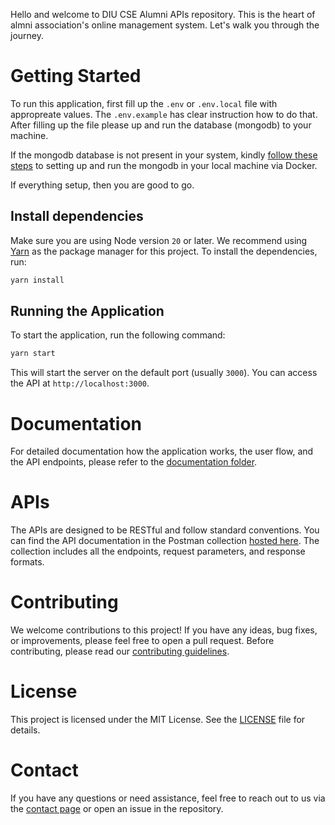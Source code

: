 Hello and welcome to DIU CSE Alumni APIs repository. This is the heart of almni association's online management system. Let's walk you through the journey.

# Getting Started

To run this application, first fill up the `.env` or `.env.local` file with appropreate values. The `.env.example` has clear instruction how to do that. After filling up the file please up and run the database (mongodb) to your machine.

If the mongodb database is not present in your system, kindly [follow these steps][setup_mongodb_in_local] to setting up and run the mongodb in your local machine via Docker.

If everything setup, then you are good to go.

## Install dependencies

Make sure you are using Node version `20` or later. We recommend using [Yarn][yarn_documentation] as the package manager for this project. To install the dependencies, run:

```bash
yarn install
```

## Running the Application

To start the application, run the following command:

```bash
yarn start
```

This will start the server on the default port (usually `3000`). You can access the API at `http://localhost:3000`.

# Documentation

For detailed documentation how the application works, the user flow, and the API endpoints, please refer to the [documentation folder][docs].

# APIs

The APIs are designed to be RESTful and follow standard conventions. You can find the API documentation in the Postman collection [hosted here][postman_collection]. The collection includes all the endpoints, request parameters, and response formats.

# Contributing

We welcome contributions to this project! If you have any ideas, bug fixes, or improvements, please feel free to open a pull request. Before contributing, please read our [contributing guidelines][contributing_guideline].

# License

This project is licensed under the MIT License. See the [LICENSE][license] file for details.

# Contact

If you have any questions or need assistance, feel free to reach out to us via the [contact page](./docs/contact.md) or open an issue in the repository.

[setup_mongodb_in_local]: ./docs/setup-local-environment.md
[yarn_documentation]: https://yarnpkg.com/getting-started/install
[docs]: ./docs
[license]: ./LICENSE
[postman_collection]: https://www.postman.com/devlikhon/workspace/diu-cse-alumni/collection/11335698-ea46de0a-2cc7-459b-9415-1cc1565d772e?action=share&creator=11335698&active-environment=11335698-55d60770-3db8-40ec-a4e8-d2a484baab6e
[contributing_guideline]: ./CONTRIBUTING.md
